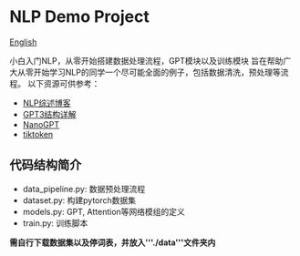 # NLP Demo Project
[English](readme_eng.md)

小白入门NLP，从零开始搭建数据处理流程，GPT模块以及训练模块
旨在帮助广大从零开始学习NLP的同学一个尽可能全面的例子，包括数据清洗，预处理等流程。
以下资源可供参考：
- [NLP综述博客](https://www.deeplearning.ai/resources/natural-language-processing/)
- [GPT3结构详解](https://dugas.ch/artificial_curiosity/GPT_architecture.html)
- [NanoGPT](https://github.com/karpathy/nanoGPT/tree/a82b33b525ca9855d705656387698e13eb8e8d4b)
- [tiktoken](https://github.com/openai/tiktoken)
## 代码结构简介
- data_pipeline.py: 数据预处理流程
- dataset.py: 构建pytorch数据集
- models.py: GPT, Attention等网络模组的定义
- train.py: 训练脚本

**需自行下载数据集以及停词表，并放入'''./data'''文件夹内**